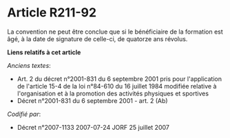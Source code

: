 # Article R211-92

La convention ne peut être conclue que si le bénéficiaire de la formation est âgé, à la date de signature de celle-ci, de
quatorze ans révolus.

**Liens relatifs à cet article**

_Anciens textes_:

  - Art. 2 du décret n°2001-831 du 6 septembre 2001 pris pour l'application de l'article 15-4 de la loi n°84-610 du 16 juillet 1984 modifiée relative à l'organisation et à la promotion des activités physiques et sportives
  - Décret n°2001-831 du 6 septembre 2001 - art. 2 (Ab)

_Codifié par_:

  - Décret n°2007-1133 2007-07-24 JORF 25 juillet 2007
